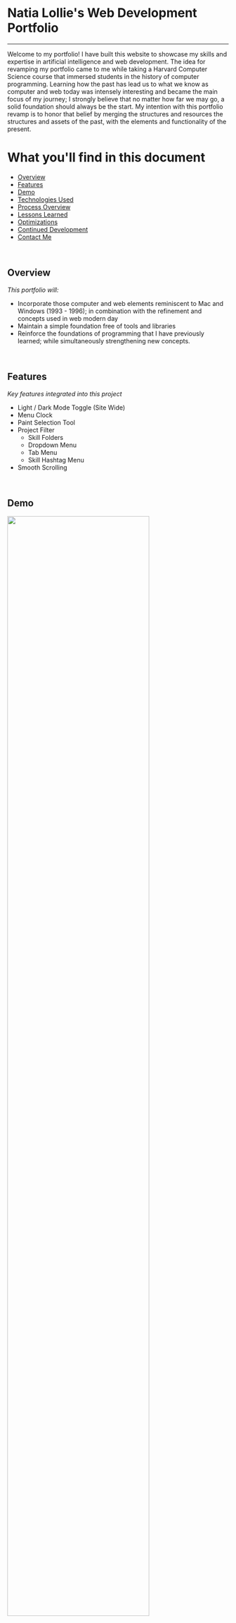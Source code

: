 # Natia Lollie's Web Development Portfolio
---

Welcome to my portfolio! I have built this website to showcase my skills and expertise in artificial intelligence and web development. The idea for revamping my portfolio came to me while taking a Harvard Computer Science course that immersed students in the history of computer programming. Learning how the past has lead us to what we know as computer and web today was intensely interesting and became the main focus of my journey; I strongly believe that no matter how far we may go, a solid foundation should always be the start. My intention with this portfolio revamp is to honor that belief by merging the structures and resources the structures and assets of the past, with the elements and functionality of the present. 

# What you'll find in this document 

* [Overview](#overview)
* [Features](#features)
* [Demo](#demo)
* [Technologies Used](#technologies-used)
* [Process Overview](#process-overview)
* [Lessons Learned](#lessons-learned)
* [Optimizations](#optimizations)
* [Continued Development](#continued-development)
* [Contact Me](#contact-me) 

<br>

## Overview 
_This portfolio will:_
<br>
- Incorporate those computer and web elements reminiscent to Mac and Windows (1993 - 1996); in combination with the refinement and concepts used in web modern day
- Maintain a simple foundation free of tools and libraries 
- Reinforce the foundations of programming that I have previously learned; while simultaneously strengthening new concepts. 

<br>

## Features 
_Key features integrated into this project_

 - Light / Dark Mode Toggle (Site Wide)
 - Menu Clock
 - Paint Selection Tool
 - Project Filter 
	- Skill Folders
	- Dropdown Menu
	- Tab Menu
	- Skill Hashtag Menu 
- Smooth Scrolling

<br>

## Demo

<img src="https://github.com/natiaLollie/personal-portfolio-2022/blob/main/src/_imgs/portfolio-snapshot.gif?raw=true" width="80%"/>
<br>
<br>
<a href="https://natialollie.success-way.co/"><img src="https://img.shields.io/badge/my_portfolio-000?style=for-the-badge&logo=ko-fi&logoColor=white"></a>

<br>

## Technologies Used
_Technologies I've worked with on this project, including programming languages, frameworks, libraries, and tools._
- Javscript 
- HTML / CSS  
- Git
- Gulp
- Wireframe & Protype -> Sketch, Adobe XD

<br>

## Process Overview
_A general overview of my website develpoment process._
<br>
1. Project Planning 
2. Readme and Style Guide 
3. Design and Wireframe 
	- _low fidelity sketch_ 
	- _high fidelity mockup_
4. Development Environment Setup
5. Layout and Structure 
	- _navigation (flexbox)_
	- _main layout (css grid)_
6. Styling 
	- _css_
7. Functionality
	- menu clock
	- light/dark mode
	- settings bar
	- project filter
8. Testing and Code Optimization
9. Automated Deployment Setup

<br>

## Lessons Learned 
_Things I learned while building this project, challenges I faced and how I overcame them_

<br>

## Optimizations
_Optimizations I made in my code: E.g. refactors, performance improvements, accessibility, etc._

<br>

## Continued Development 
_Future plans, developments, features, and fixes._
### In Development:
- Navigation
	- [ ] add breadcrumb menu to post pages
	- [ ] add scroll to top button 
	- [ ] hamburger menu on mobile
	- [x] ~~smooth scroll to projects when skill is clicked~~ 
### Future Development:
- Miscellaneous
	- [ ] incorporate animated gif previews for project thumbnails
	- [ ] add google analytics 
	- [ ] integrate heat mapping
	- [ ] optimize accessibility for users with screen readers
	- [ ] implement HTML5 audio element 'mac 93' startup sound on load
	- [x] ~~add archive library tab~~
	- [x] ~~add 404 page not found~~
		- [ ] implement mac screen of death sound
	- [ ] add volunteer section
- Fixes
	- [ ] main menu navigation clock on ie11

<br>

## Contact Me 

If you have any feedback, or would like to contact me concerning this project, please reach out to me via [contact](https://natialollie.success-way.co/#contact) form or linkedin:

[![linkedin](https://img.shields.io/badge/linkedin-0A66C2?style=for-the-badge&logo=linkedin&logoColor=white)](https://www.linkedin.com/in/natialollie/)




 

















